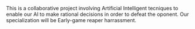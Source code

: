 This is a collaborative project involving Artificial Intelligent tecniques to enable our AI to make rational decisions in order to defeat the oponent. Our specialization will be Early-game reaper harrassment. 
